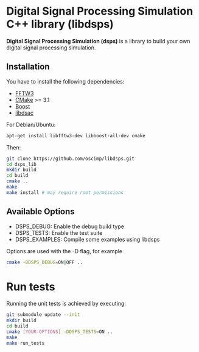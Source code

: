 Digital Signal Processing Simulation C++ library (libdsps)
==========================================================

**Digital Signal Processing Simulation (dsps)** is a library to build your own digital signal processing simulation.

Installation
------------

You have to install the following dependencies:

- [FFTW3](http://www.fftw.org/)
- [CMake](https://cmake.org/) >= 3.1
- [Boost](http://www.boost.org/)
- [libdsac](https://github.com/oscimp/libdsac)

For Debian/Ubuntu:

```sh
apt-get install libfftw3-dev libboost-all-dev cmake
```

Then:

```sh
git clone https://github.com/oscimp/libdsps.git
cd dsps_lib
mkdir build
cd build
cmake ..
make
make install # may require root permissions
```

Available Options
-----------------

- DSPS_DEBUG: Enable the debug build type
- DSPS_TESTS: Enable the test suite
- DSPS_EXAMPLES: Compile some examples using libdsps

Options are used with the -D flag, for example
```sh
cmake -DDSPS_DEBUG=ON|OFF ..
```

Run tests
=========
Running the unit tests is achieved by executing:
```sh
git submodule update --init
mkdir build
cd build
cmake [YOUR-OPTIONS] -DDSPS_TESTS=ON ..
make
make run_tests
```
